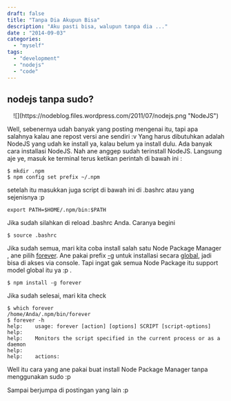 ```yaml
---
draft: false
title: "Tanpa Dia Akupun Bisa"
description: "Aku pasti bisa, walupun tanpa dia ..."
date : "2014-09-03"
categories:
  - "myself"
tags:
  - "development"
  - "nodejs"
  - "code"
---
```

## nodejs tanpa sudo?

<center>
![](https://nodeblog.files.wordpress.com/2011/07/nodejs.png "NodeJS")
</center>

Well, sebenernya udah banyak yang posting mengenai itu, tapi apa salahnya kalau ane repost versi ane sendiri :v
Yang harus dibutuhkan adalah NodeJS yang udah ke install ya, kalau belum ya install dulu. Ada banyak cara installasi NodeJS. Nah ane anggep sudah terinstall NodeJS. Langsung aje ye, masuk ke terminal terus ketikan perintah di bawah ini :

```
$ mkdir .npm
$ npm config set prefix ~/.npm
```
setelah itu masukkan juga script di bawah ini di .bashrc atau yang sejenisnya :p
```
export PATH=$HOME/.npm/bin:$PATH
```
Jika sudah silahkan di reload .bashrc Anda. Caranya begini 
```
$ source .bashrc
```
Jika sudah semua, mari kita coba install salah satu Node Package Manager , ane pilih [forever](https://www.npmjs.org/search?q=forever). Ane pakai prefix [-g](https://www.npmjs.org/doc/cli/npm-install.html) untuk installasi secara [global](https://www.npmjs.org/doc/cli/npm-install.html), jadi bisa di akses via console. Tapi ingat gak semua Node Package itu support model global itu ya :p .
```
$ npm install -g forever
```
Jika sudah selesai, mari kita check
```
$ which forever
/home/Anda/.npm/bin/forever
$ forever -h
help:    usage: forever [action] [options] SCRIPT [script-options]
help:    
help:    Monitors the script specified in the current process or as a daemon
help:    
help:    actions:
```
Well itu cara yang ane pakai buat install Node Package Manager tanpa menggunakan sudo :p

Sampai berjumpa di postingan yang lain :p

